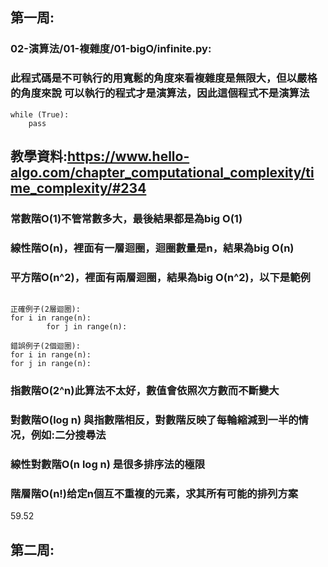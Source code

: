 ## 第一周:

### 02-演算法/01-複雜度/01-bigO/infinite.py:
### 此程式碼是不可執行的用寬鬆的角度來看複雜度是無限大，但以嚴格的角度來說 可以執行的程式才是演算法，因此這個程式不是演算法
```
while (True):
    pass
```
## 教學資料:https://www.hello-algo.com/chapter_computational_complexity/time_complexity/#234

### 常數階O(1)不管常數多大，最後結果都是為big O(1)
### 線性階O(n)，裡面有一層迴圈，迴圈數量是n，結果為big O(n)
### 平方階O(n^2)，裡面有兩層迴圈，結果為big O(n^2)，以下是範例
```

正確例子(2層迴圈):
for i in range(n):
        for j in range(n):

錯誤例子(2個迴圈):
for i in range(n):
for j in range(n):

```
### 指數階O(2^n)此算法不太好，數值會依照次方數而不斷變大
### 對數階O(log n) 與指數階相反，對數階反映了每輪縮減到一半的情况，例如:二分搜尋法
### 線性對數階O(n log n) 是很多排序法的極限
### 階層階O(n!)给定n個互不重複的元素，求其所有可能的排列方案
59.52


## 第二周:
